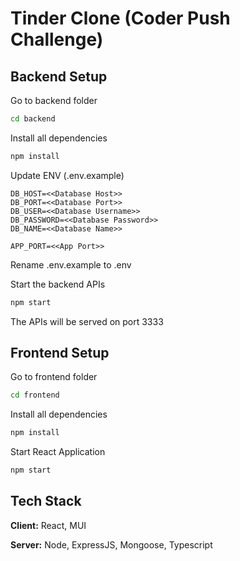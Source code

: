 # Tinder Clone (Coder Push Challenge)

## Backend Setup
Go to backend folder
```bash
cd backend
```
Install all dependencies
```bash
npm install
```
Update ENV (.env.example)
```
DB_HOST=<<Database Host>>
DB_PORT=<<Database Port>>
DB_USER=<<Database Username>>
DB_PASSWORD=<<Database Password>>
DB_NAME=<<Database Name>>

APP_PORT=<<App Port>>
```

Rename .env.example to .env

Start the backend APIs
```bash
npm start
```
The APIs will be served on port 3333

## Frontend Setup

Go to frontend folder
```bash
cd frontend
```
Install all dependencies
```bash
npm install
```
Start React Application
```bash
npm start
```

## Tech Stack
**Client:** React, MUI

**Server:** Node, ExpressJS, Mongoose, Typescript
